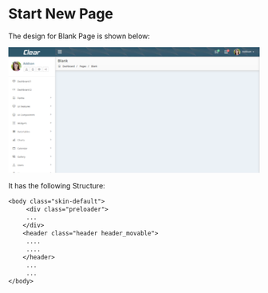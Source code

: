 # Start New Page

The design for Blank Page is shown below:

![](../.gitbook/assets/clear19.png)

It has the following Structure:

```text
<body class="skin-default">
     <div class="preloader">
     ...
    </div>
    <header class="header header_movable">
     ....
     ....
    </header>
     ...
     ...
</body>
```

